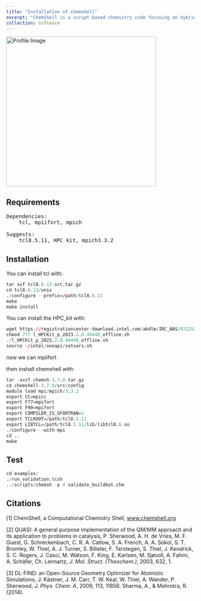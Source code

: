 ```yaml
---
title: "Installation of chemshell"
excerpt: "ChemShell is a script-based chemistry code focusing on hybrid QM/MM calculations with support for standard quantum chemical or force field calculations."
collection: software
---
```

<img src='https://honghui-zhang.github.io/images/chemshell.png' alt='Profile Image' height='400' width='400'><br/>

## Requirements
<pre>
Dependencies:
	tcl, mpiifort, mpich
	
Suggests: 
    tcl8.5.11, HPC_kit, mpich3.3.2
</pre>

## Installation
You can install tcl with:
```r
tar xvf tcl8.6.13-src.tar.gz 
cd tcl8.6.13/unix
./configure --prefix=/path/tcl8.6.13
make
make install

```

You can install the HPC_kit with:

```r
wget https://registrationcenter-download.intel.com/akdlm/IRC_NAS/0722521a-34b5-4c41-af3f-d5d14e88248d/l_HPCKit_p_2023.2.0.49440_offline.sh
chmod 777 l_HPCKit_p_2023.2.0.49440_offline.sh
./l_HPCKit_p_2023.2.0.49440_offline.sh
source ~/intel/oneapi/setvars.sh

```
now we can mpiifort

then inshall chemshell with: 

``` r
tar -xvzf chemsh-3.7.0.tar.gz
cd chemshell-3.7.0/src/config
module load mpi/mpich/3.3.2
export CC=mpicc
export F77=mpifort
export F90=mpifort
export COMPILER_IS_GFORTRAN=1
export TCLROOT=/path/tcl8.5.11
export LIBTCL=/path/tcl8.5.11/lib/libtcl8.6.so
./configure --with-mpi
cd ..
make

```
## Test
``` r
cd examples/
./run_validation.tcsh
../scripts/chemsh -p 4 validate_buildbot.chm

```

## Citations
[1] ChemShell, a Computational Chemistry Shell, www.chemshell.org

[2] QUASI: A general purpose implementation of the QM/MM approach and its application to problems in catalysis, P. Sherwood, A. H. de Vries, M. F. Guest, G. Schreckenbach, C. R. A. Catlow, S. A. French, A. A. Sokol, S. T. Bromley, W. Thiel, A. J. Turner, S. Billeter, F. Terstegen, S. Thiel, J. Kendrick, S. C. Rogers, J. Casci, M. Watson, F. King, E. Karlsen, M. Sjøvoll, A. Fahmi, A. Schäfer, Ch. Lennartz, *J. Mol. Struct. (Theochem.)*, 2003, 632, 1.

[3] DL-FIND: an Open-Source Geometry Optimizer for Atomistic Simulations, J. Kästner, J. M. Carr, T. W. Keal, W. Thiel, A. Wander, P. Sherwood, *J. Phys. Chem. A*, 2009, 113, 11856.
Sharma, A., & Mehrotra, R. (2014). 